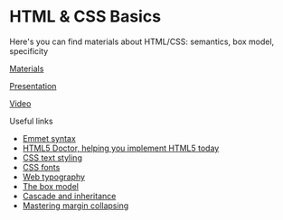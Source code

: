 # HTML & CSS Basics

Here's you can find materials about HTML/CSS: semantics, box model, specificity

[Materials](https://docs.google.com/document/d/1u_uvicDaMuIclvr0wjEQ7iM5Vj7vEm0YfQ1EZypzQlA/edit?usp=sharing)

[Presentation](https://docs.google.com/presentation/d/1AqPRjRHBZuaBguyLxEJ8u8Z5zV4Skto2S3tGgU1f11o/edit?usp=sharing)

[Video](https://solvd.zoom.us/rec/play/ICdTwdIIxleAKS54P3AVpPJWUF0HbSJcVJ26pSkBn_Yk561u5I4XybNRRQfGbT7Gj9lNcNdRLmYnq47Q.lb8Kvnj8pckO1D6m?autoplay=true&startTime=1615453379000)

Useful links

* [Emmet syntax](https://docs.emmet.io/abbreviations/syntax/)
* [HTML5 Doctor, helping you implement HTML5 today](http://html5doctor.com)
* [CSS text styling](https://html5book.ru/css3-oformlenie-teksta/)
* [CSS fonts](https://html5book.ru/css3-shrifty/)
* [Web typography](https://html5book.ru/kakoj-shrift-mne-ispolzovat-pyat-principov-vybora-i-ispolzovaniya-shriftov/)
* [The box model](https://developer.mozilla.org/en-US/docs/Learn/CSS/Building_blocks/The_box_model)
* [Cascade and inheritance](https://developer.mozilla.org/en-US/docs/Learn/CSS/Building_blocks/Cascade_and_inheritance)
* [Mastering margin collapsing](https://developer.mozilla.org/en-US/docs/Web/CSS/CSS_Box_Model/Mastering_margin_collapsing)
